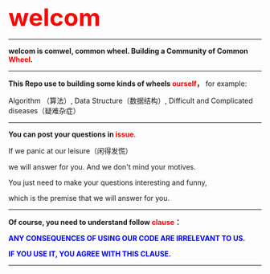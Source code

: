 <font color="red" size="8"><strong>welcom</strong></font>

<hr>



**welcom is comwel, common wheel.  Building a Community of Common <font color="red">Wheel</font>.**

<hr>



**This Repo use to building some kinds of wheels <font color="red">ourself</font>，** for example:

Algorithm （算法）, Data Structure（数据结构）, Difficult and Complicated diseases（疑难杂症）

<hr>



**You can post your questions in <font color="red">issue</font>**.

If we panic at our leisure（闲得发慌）

we will answer for you. And we don't mind your motives. 

You just need to make your questions interesting and funny,

which is the premise that we will answer for you.

<hr>



**Of course, you need to understand follow <font color="red">clause</font>：**

<font color="blue"><strong>ANY CONSEQUENCES OF USING OUR CODE ARE IRRELEVANT TO US. </strong></font>

<font color="blue"><strong>IF YOU USE IT, YOU AGREE WITH THIS CLAUSE.</strong></font>

<hr>
